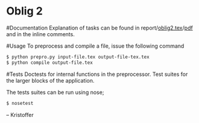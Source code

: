 Oblig 2
==================

#Documentation
Explanation of tasks can be found in report/[oblig2.tex](https://github.com/UiO-INF3331/INF3331-Kristoffer/tree/master/oblig2/report/oblig2.tex)/[pdf](https://github.com/UiO-INF3331/INF3331-Kristoffer/raw/master/oblig2/report/oblig2.pdf) and in the inline comments.

#Usage
To preprocess and compile a file, issue the following command

```bash
$ python prepro.py input-file.tex output-file-tex.tex
$ python compile output-file.tex
```

#Tests
Doctests for internal functions in the preprocessor. Test suites for the larger blocks of the application.

The tests suites can be run using nose;

```bash
$ nosetest
```

– Kristoffer
